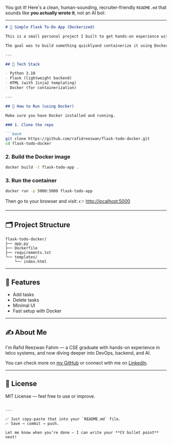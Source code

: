 You got it! Here's a clean, human-sounding, recruiter-friendly `README.md` that sounds like **you actually wrote it**, not an AI bot:

---

````markdown
# 📝 Simple Flask To-Do App (Dockerized)

This is a small personal project I built to get hands-on experience with Flask and Docker. It’s a minimal To-Do app where you can add and delete tasks, no database, just in-memory list.

The goal was to build something quicklyand containerize it using Docker to practice DevOps fundamentals.

---

## 🔧 Tech Stack

- Python 3.10
- Flask (lightweight backend)
- HTML (with Jinja2 templating)
- Docker (for containerization)

---

## 🚀 How to Run (using Docker)

Make sure you have Docker installed and running.

### 1. Clone the repo

```bash
git clone https://github.com/rafidreezwan/flask-todo-docker.git
cd flask-todo-docker
````

### 2. Build the Docker image

```bash
docker build -t flask-todo-app .
```

### 3. Run the container

```bash
docker run -p 5000:5000 flask-todo-app
```

Then go to your browser and visit:
👉 [http://localhost:5000](http://localhost:5000)

---

## 🗂️ Project Structure

```
flask-todo-docker/
├── app.py
├── Dockerfile
├── requirements.txt
└── templates/
    └── index.html
```

---

## 📌 Features

* Add tasks
* Delete tasks
* Minimal UI
* Fast setup with Docker

---



## ✍️ About Me

I'm Rafid Reezwan Fahim — a CSE graduate with hands-on experience in telco systems, and now diving deeper into DevOps, backend, and AI.

You can check more on [my GitHub](https://github.com/rafidreezwan) or connect with me on [LinkedIn](https://linkedin.com/in/rafidreezwan).

---

## 📃 License

MIT License — feel free to use or improve.

```

---

✅ Just copy-paste that into your `README.md` file.  
✅ Save → commit → push.

Let me know when you’re done — I can write your **CV bullet point** next!
```
